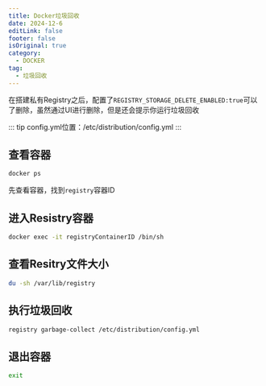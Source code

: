 ```yaml
---
title: Docker垃圾回收
date: 2024-12-6
editLink: false
footer: false
isOriginal: true
category:
  - DOCKER
tag:
  - 垃圾回收
---
```


在搭建私有Registry之后，配置了`REGISTRY_STORAGE_DELETE_ENABLED:true`可以了删除，虽然通过UI进行删除，但是还会提示你运行垃圾回收

::: tip
config.yml位置：/etc/distribution/config.yml
:::

## 查看容器

```bash
docker ps
```

先查看容器，找到`registry`容器ID

## 进入Resistry容器

```bash
docker exec -it registryContainerID /bin/sh
```

## 查看Resitry文件大小

```bash
du -sh /var/lib/registry
```

## 执行垃圾回收

```bash
registry garbage-collect /etc/distribution/config.yml
```

## 退出容器

```bash
exit
```

